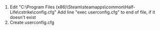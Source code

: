 1. Edit "C:\Program Files (x86)\Steam\steamapps\common\Half-Life\cstrike\config.cfg"
    Add line "exec userconfig.cfg" to end of file, if it doesn't exist 
2. Create userconfig.cfg